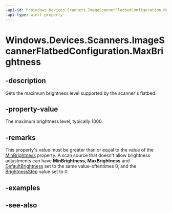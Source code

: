 ```yaml
---
-api-id: P:Windows.Devices.Scanners.ImageScannerFlatbedConfiguration.MaxBrightness
-api-type: winrt property
---
```


<!-- Property syntax
public int MaxBrightness { get; }
-->

# Windows.Devices.Scanners.ImageScannerFlatbedConfiguration.MaxBrightness

## -description
Gets the maximum brightness level supported by the scanner's flatbed.

## -property-value
The maximum brightness level, typically 1000.

## -remarks
This property's value must be greater than or equal to the value of the [MinBrightness](imagescannerflatbedconfiguration_minbrightness.md) property. A scan source that doesn't allow brightness adjustments can have **MinBrightness**, **MaxBrightness** and [DefaultBrightness](imagescannerflatbedconfiguration_defaultbrightness.md) set to the same value-oftentimes 0, and the [BrightnessStep](imagescannerflatbedconfiguration_brightnessstep.md) value set to 0.

## -examples

## -see-also
